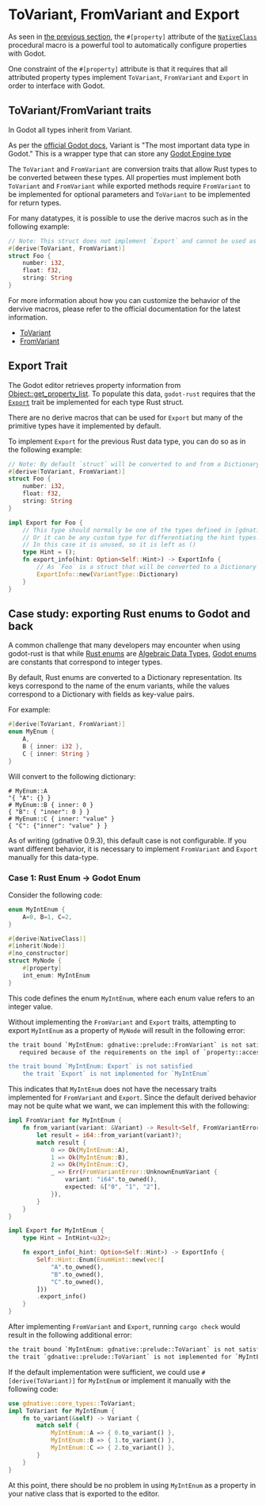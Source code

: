 # ToVariant, FromVariant and Export

As seen in [the previous section](./properties.md), the `#[property]` attribute of the [`NativeClass`](https://docs.rs/gdnative/latest/gdnative/derive.NativeClass.html) procedural macro is a powerful tool to automatically configure properties with Godot.

One constraint of the `#[property]` attribute is that it requires that all attributed property types implement `ToVariant`, `FromVariant` and `Export` in order to interface with Godot.

## ToVariant/FromVariant traits

In Godot all types inherit from Variant.

As per the [official Godot docs](https://docs.godotengine.org/en/stable/classes/class_variant.html), Variant is "The most important data type in Godot." This is a wrapper type that can store any [Godot Engine type](https://docs.godotengine.org/en/stable/classes/class_%40globalscope.html#enum-globalscope-variant-type)

The `ToVariant` and `FromVariant` are conversion traits that allow Rust types to be converted between these types. All properties must implement both `ToVariant` and `FromVariant` while exported methods require `FromVariant` to be implemented for optional parameters and `ToVariant` to be implemented for return types.

For many datatypes, it is possible to use the derive macros such as in the following example:

```rust
// Note: This struct does not implement `Export` and cannot be used as a property, see the following section for more information.
#[derive(ToVariant, FromVariant)]
struct Foo {
    number: i32,
    float: f32,
    string: String
}
```

For more information about how you can customize the behavior of the dervive macros, please refer to the official documentation for the latest information.

- [ToVariant](https://docs.rs/gdnative/latest/gdnative/core_types/trait.ToVariant.html)
- [FromVariant](https://docs.rs/gdnative/latest/gdnative/core_types/trait.FromVariant.html)

## Export Trait

The Godot editor retrieves property information from [Object::get_property_list](https://docs.godotengine.org/en/stable/classes/class_object.html#id2). To populate this data, `godot-rust` requires that the [`Export`](https://docs.rs/gdnative/latest/gdnative/nativescript/trait.Export.html) trait be implemented for each type Rust struct.

There are no derive macros that can be used for `Export` but many of the primitive types have it implemented by default.

To implement `Export` for the previous Rust data type, you can do so as in the following example:

```rust
// Note: By default `struct` will be converted to and from a Dictionary where property corresponds to a key-value pair.
#[derive(ToVariant, FromVariant)]
struct Foo {
    number: i32,
    float: f32,
    string: String
}

impl Export for Foo {
    // This type should normally be one of the types defined in [gdnative::export::hint](https://docs.rs/gdnative/latest/gdnative/export/hint/index.html).
    // Or it can be any custom type for differentiating the hint types.
    // In this case it is unused, so it is left as ()
    type Hint = ();
    fn export_info(hint: Option<Self::Hint>) -> ExportInfo {
        // As `Foo` is a struct that will be converted to a Dictionary when converted to a variant, we can just add this as the VariantType.
        ExportInfo::new(VariantType::Dictionary)
    }
}
```

## Case study: exporting Rust enums to Godot and back

A common challenge that many developers may encounter when using godot-rust is that while [Rust enums](https://doc.rust-lang.org/std/keyword.enum.html) are [Algebraic Data Types](https://en.wikipedia.org/wiki/Algebraic_data_type), [Godot enums](https://docs.godotengine.org/en/stable/getting_started/scripting/gdscript/gdscript_basics.html#enums) are constants that correspond to integer types.

By default, Rust enums are converted to a Dictionary representation. Its keys correspond to the name of the enum variants, while the values correspond to a Dictionary with fields as key-value pairs.

For example:

```rust
#[derive(ToVariant, FromVariant)]
enum MyEnum {
    A,
    B { inner: i32 },
    C { inner: String }
}
```

Will convert to the following dictionary:

```gdscript
# MyEnum::A
"{ "A": {} }
# MyEnum::B { inner: 0 }
{ "B": { "inner": 0 } }
# MyEnum::C { inner: "value" }
{ "C": {"inner": "value" } }
```

As of writing (gdnative 0.9.3), this default case is not configurable. If you want different behavior, it is necessary to implement `FromVariant` and `Export` manually for this data-type.

### Case 1: Rust Enum -> Godot Enum

Consider the following code:

```rust
enum MyIntEnum {
    A=0, B=1, C=2,
}

#[derive(NativeClass)]
#[inherit(Node)]
#[no_constructor]
struct MyNode {
    #[property]
    int_enum: MyIntEnum
}
```

This code defines the enum `MyIntEnum`, where each enum value refers to an integer value.

Without implementing the `FromVariant` and `Export` traits, attempting to export `MyIntEnum` as a property of `MyNode` will result in the following error:

```sh
the trait bound `MyIntEnum: gdnative::prelude::FromVariant` is not satisfied
   required because of the requirements on the impl of `property::accessor::RawSetter<MyNode, MyIntEnum>` for `property::accessor::invalid::InvalidSetter<'_>`2

the trait bound `MyIntEnum: Export` is not satisfied
    the trait `Export` is not implemented for `MyIntEnum`
```

This indicates that `MyIntEnum` does not have the necessary traits implemented for `FromVariant` and `Export`. Since the default derived behavior may not be quite what we want, we can implement this with the following:

```rust
impl FromVariant for MyIntEnum {
    fn from_variant(variant: &Variant) -> Result<Self, FromVariantError> {
        let result = i64::from_variant(variant)?;
        match result {
            0 => Ok(MyIntEnum::A),
            1 => Ok(MyIntEnum::B),
            2 => Ok(MyIntEnum::C),
            _ => Err(FromVariantError::UnknownEnumVariant {
                variant: "i64".to_owned(),
                expected: &["0", "1", "2"],
            }),
        }
    }
}

impl Export for MyIntEnum {
    type Hint = IntHint<u32>;

    fn export_info(_hint: Option<Self::Hint>) -> ExportInfo {
        Self::Hint::Enum(EnumHint::new(vec![
            "A".to_owned(),
            "B".to_owned(),
            "C".to_owned(),
        ]))
        .export_info()
    }
}

```

After implementing `FromVariant` and `Export`, running `cargo check` would result in the following additional error:

```sh
the trait bound `MyIntEnum: gdnative::prelude::ToVariant` is not satisfied
the trait `gdnative::prelude::ToVariant` is not implemented for `MyIntEnum`
```

If the default implementation were sufficient, we could use `#[derive(ToVariant)]` for `MyIntEnum` or implement it manually with the following code:

```rust
use gdnative::core_types::ToVariant;
impl ToVariant for MyIntEnum {
    fn to_variant(&self) -> Variant {
        match self {
            MyIntEnum::A => { 0.to_variant() },
            MyIntEnum::B => { 1.to_variant() },
            MyIntEnum::C => { 2.to_variant() },
        }
    }
}
```

At this point, there should be no problem in using `MyIntEnum` as a property in your native class that is exported to the editor.
